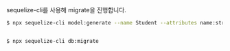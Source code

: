 sequelize-cli를 사용해 migrate을 진행합니다.

```bash
$ npx sequelize-cli model:generate --name Student --attributes name:string,userid:integer,email:string,mainAddress:string,testAddress:string
```

```bash

$ npx sequelize-cli db:migrate
```

